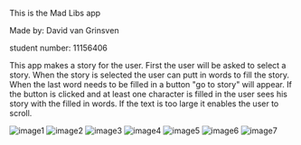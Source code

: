 
This is the Mad Libs app

Made by: David van Grinsven

student number: 11156406

This app makes a story for the user.
First the user will be asked to select a story.
When the story is selected the user can putt in words to fill the story.
When the last word needs to be filled in a button "go to story" will appear.
If the button is clicked and at least one character is filled in the user sees his story with the filled in words.
If the text is too large it enables the user to scroll.


![image1](doc/pict%20(1).png)
![image2](doc/pict%20(2).png)
![image3](doc/pict%20(3).png)
![image4](doc/pict%20(4).png)
![image5](doc/pict%20(5).png)
![image6](doc/pict%20(6).png)
![image7](doc/pict%20(7).png)


